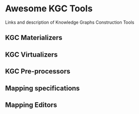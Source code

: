 # Awesome KGC Tools

Links and description of Knowledge Graphs Construction Tools


## KGC Materializers

## KGC Virtualizers

## KGC Pre-processors

## Mapping specifications

## Mapping Editors




